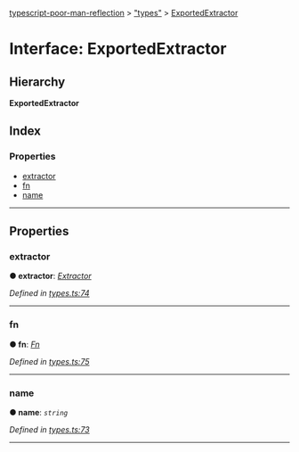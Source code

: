 [typescript-poor-man-reflection](../README.md) > ["types"](../modules/_types_.md) > [ExportedExtractor](../interfaces/_types_.exportedextractor.md)

# Interface: ExportedExtractor

## Hierarchy

**ExportedExtractor**

## Index

### Properties

* [extractor](_types_.exportedextractor.md#extractor)
* [fn](_types_.exportedextractor.md#fn)
* [name](_types_.exportedextractor.md#name)

---

## Properties

<a id="extractor"></a>

###  extractor

**● extractor**: *[Extractor](../modules/_types_.md#extractor)*

*Defined in [types.ts:74](https://github.com/cancerberoSgx/typescript-poor-man-reflection/blob/34423be/src/types.ts#L74)*

___
<a id="fn"></a>

###  fn

**● fn**: *[Fn](../modules/_util_.md#fn)*

*Defined in [types.ts:75](https://github.com/cancerberoSgx/typescript-poor-man-reflection/blob/34423be/src/types.ts#L75)*

___
<a id="name"></a>

###  name

**● name**: *`string`*

*Defined in [types.ts:73](https://github.com/cancerberoSgx/typescript-poor-man-reflection/blob/34423be/src/types.ts#L73)*

___


